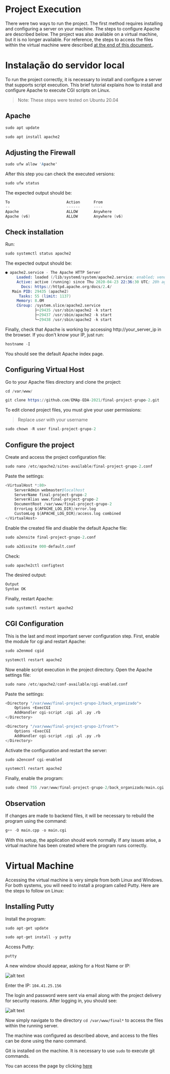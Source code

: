 # Project Execution

There were two ways to run the project. The first method requires installing and configuring a server on your machine. The steps to configure Apache are described below. The project was also available on a virtual machine, but it is no longer available. For reference, the steps to access the files within the virtual machine were described [at the end of this document.](https://github.com/EMAp-EDA-2021/final-project-grupo-2/blob/main/auxiliares/servidor.md#Virtual-Machine).

  

# Instalação do servidor local 

To run the project correctly, it is necessary to install and configure a server that supports script execution. This brief tutorial explains how to install and configure Apache to execute CGI scripts on Linux.

> Note: These steps were tested on Ubuntu 20.04

## Apache

```s
sudo apt update

sudo apt install apache2
```

## Adjusting the Firewall 

```s
sudo ufw allow 'Apache'
```

After this step you can check the executed versions:

```s
sudo ufw status
```

The expected output should be:

```s
To                         Action      From
--                         ------      ----
Apache                     ALLOW       Anywhere   
Apache (v6)                ALLOW       Anywhere (v6)   
```

## Check installation

Run:

```s
sudo systemctl status apache2
```

The expected output should be:
```s
● apache2.service - The Apache HTTP Server
     Loaded: loaded (/lib/systemd/system/apache2.service; enabled; vendor preset: enabled)
     Active: active (running) since Thu 2020-04-23 22:36:30 UTC; 20h ago
       Docs: https://httpd.apache.org/docs/2.4/
   Main PID: 29435 (apache2)
      Tasks: 55 (limit: 1137)
     Memory: 8.0M
     CGroup: /system.slice/apache2.service
             ├─29435 /usr/sbin/apache2 -k start
             ├─29437 /usr/sbin/apache2 -k start
             └─29438 /usr/sbin/apache2 -k start 
```

Finally, check that Apache is working by accessing http://your_server_ip in the browser.
If you don't know your IP, just run:

```s
hostname -I
```

You should see the default Apache index page. 

## Configuring Virtual Host

Go to your Apache files directory and clone the project:

```s
cd /var/www/

git clone https://github.com/EMAp-EDA-2021/final-project-grupo-2.git
```

To edit cloned project files, you must give your user permissions:

> Replace *user* with your username

```s
sudo chown -R user final-project-grupo-2 
```

## Configure the project

Create and access the project configuration file:

```s
sudo nano /etc/apache2/sites-available/final-project-grupo-2.conf
```

Paste the settings:

```s
<VirtualHost *:80>
    ServerAdmin webmaster@localhost
    ServerName final-project-grupo-2
    ServerAlias www.final-project-grupo-2
    DocumentRoot /var/www/final-project-grupo-2
    ErrorLog ${APACHE_LOG_DIR}/error.log
    CustomLog ${APACHE_LOG_DIR}/access.log combined
</VirtualHost>
```

Enable the created file and disable the default Apache file:

```s
sudo a2ensite final-project-grupo-2.conf

sudo a2dissite 000-default.conf
```

Check:

```s
sudo apache2ctl configtest
```
The desired output:

```s
Output
Syntax OK
```

Finally, restart Apache:


```s
sudo systemctl restart apache2
```

## CGI Configuration

This is the last and most important server configuration step. 
First, enable the module for cgi and restart Apache:

```s
sudo a2enmod cgid

systemctl restart apache2
```

Now enable script execution in the project directory. 
Open the Apache settings file:

```s
sudo nano /etc/apache2/conf-available/cgi-enabled.conf
```

Paste the settings:


```s
<Directory "/var/www/final-project-grupo-2/back_organizado">
    Options +ExecCGI
    AddHandler cgi-script .cgi .pl .py .rb
</Directory>

<Directory "/var/www/final-project-grupo-2/front">
    Options +ExecCGI
    AddHandler cgi-script .cgi .pl .py .rb
</Directory>
```

Activate the configuration and restart the server:

```s
sudo a2enconf cgi-enabled

systemctl restart apache2
```

Finally, enable the program:

```s
sudo chmod 755 /var/www/final-project-grupo-2/back_organizado/main.cgi
```

## Observation
If changes are made to backend files, it will be necessary to rebuild the program using the command:

```s
g++ -O main.cpp -o main.cgi
```

With this setup, the application should work normally. If any issues arise, a virtual machine has been created where the program runs correctly.

# Virtual Machine

Accessing the virtual machine is very simple from both Linux and Windows. For both systems, you will need to install a program called Putty. Here are the steps to follow on Linux:

## Installing Putty

Install the program:

```s
sudo apt-get update

sudo apt-get install -y putty
```

Access Putty:

```s
putty
```

A new window should appear, asking for a Host Name or IP:

![alt text](putty_screen.png)

Enter the IP:  `104.41.25.156`

The login and password were sent via email along with the project delivery for security reasons. After logging in, you should see:

![alt text](afterlogin.png)

Now simply navigate to the directory `cd /var/www/final*` to access the files within the running server.

The machine was configured as described above, and access to the files can be done using the nano command.

Git is installed on the machine. It is necessary to use `sudo` to execute git commands.

You can access the page by clicking [here](http://104.41.25.156/front/)







